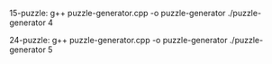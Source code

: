 
15-puzzle: 
g++ puzzle-generator.cpp -o puzzle-generator
./puzzle-generator 4

24-puzzle:
g++ puzzle-generator.cpp -o puzzle-generator
./puzzle-generator 5